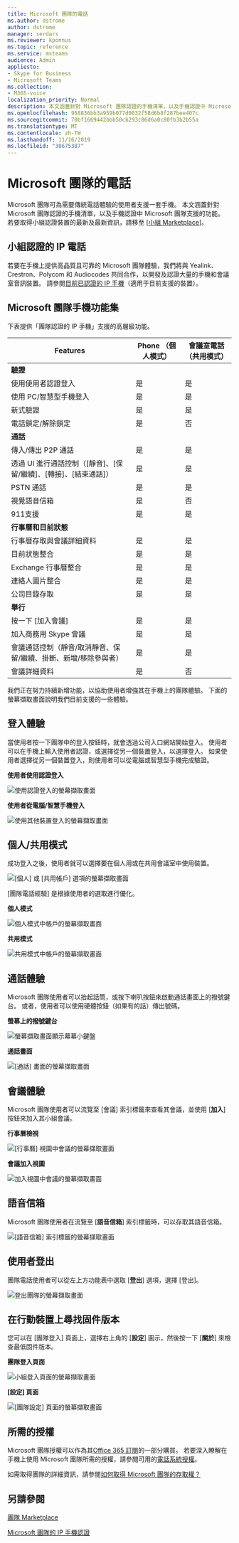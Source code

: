 ```yaml
---
title: Microsoft 團隊的電話
ms.author: dstrome
author: dstrome
manager: serdars
ms.reviewer: kponnus
ms.topic: reference
ms.service: msteams
audience: Admin
appliesto:
- Skype for Business
- Microsoft Teams
ms.collection:
- M365-voice
localization_priority: Normal
description: 本文涵蓋針對 Microsoft 團隊認證的手機清單，以及手機認證中 Microsoft 團隊支援的功能。
ms.openlocfilehash: 958836bb3a959b077d0032f58d6b8f287bee407c
ms.sourcegitcommit: 70bf1669442bbb50cb293c86d6a0c80fb3b2b55a
ms.translationtype: MT
ms.contentlocale: zh-TW
ms.lasthandoff: 11/16/2019
ms.locfileid: "38675387"
---
```

# <a name="phones-for-microsoft-teams"></a>Microsoft 團隊的電話

Microsoft 團隊可為需要傳統電話體驗的使用者支援一套手機。 本文涵蓋針對 Microsoft 團隊認證的手機清單，以及手機認證中 Microsoft 團隊支援的功能。 若要取得小組認證裝置的最新及最新資訊，請移至 [[小組 Marketplace](https://office.com/teamsdevices)]。

## <a name="teams-certified-ip-phones"></a>小組認證的 IP 電話

若要在手機上提供高品質且可靠的 Microsoft 團隊體驗，我們將與 Yealink、Crestron、Polycom 和 Audiocodes 共同合作，以開發及認證大量的手機和會議室音訊裝置。 請參閱[目前已認證的 IP 手機](teams-ip-phones.md#currently-certified-ip-phones)（適用于目前支援的裝置）。

## <a name="microsoft-teams-phones-feature-set"></a>Microsoft 團隊手機功能集

下表提供「團隊認證的 IP 手機」支援的高層級功能。

|Features |Phone （個人模式） |會議室電話（共用模式）|
|---------|---------|---------|
|**驗證** | |  |
|使用使用者認證登入 |  是 | 是|
|使用 PC/智慧型手機登入  | 是 |是|
|新式驗證 | 是 |是 |
|電話鎖定/解除鎖定 | 是 |否 |
|**通話** |  |  |
|傳入/傳出 P2P 通話 | 是  |是 |
|透過 UI 進行通話控制（[靜音]、[保留/繼續]、[轉接]、[結束通話]）| 是  |是 |
|PSTN 通話| 是  |是 |
|視覺語音信箱 | 是 | 否 |
|911支援  | 是  |是 |
|**行事曆和目前狀態**|   | |
|行事曆存取與會議詳細資料|是 |是|
|目前狀態整合 |是|是|
|Exchange 行事曆整合 |是|是|
|連絡人圖片整合  |是|是|
|公司目錄存取 | 是|是|
|**舉行**|   ||
|按一下 [加入會議]  | 是  |是 |
|加入商務用 Skype 會議 | 是  | 是|
|會議通話控制（靜音/取消靜音、保留/繼續、掛斷、新增/移除參與者）|是|是|
|會議詳細資料|是|否|

我們正在努力持續新增功能，以協助使用者增強其在手機上的團隊體驗。 下面的螢幕擷取畫面說明我們目前支援的一些體驗。

## <a name="sign-in-experience"></a>登入體驗

當使用者按一下團隊中的登入按鈕時，就會透過公司入口網站開始登入。 使用者可以在手機上輸入使用者認證，或選擇從另一個裝置登入，以選擇登入。 如果使用者選擇從另一個裝置登入，則使用者可以從電腦或智慧型手機完成驗證。

**使用者使用認證登入**

![使用認證登入的螢幕擷取畫面](media/sign-in-with-credentials.png)

**使用者從電腦/智慧手機登入**

![使用其他裝置登入的螢幕擷取畫面](media/sign-in-with-device.jpg)

## <a name="personalshared-mode"></a>個人/共用模式

成功登入之後，使用者就可以選擇要在個人用或在共用會議室中使用裝置。

![[個人] 或 [共用帳戶] 選項的螢幕擷取畫面](media/personal-vs-shared-mode.jpg)

[團隊電話經驗] 是根據使用者的選取進行優化。

**個人模式**

![個人模式中帳戶的螢幕擷取畫面](media/personal-mode.png)

**共用模式**

![共用模式中帳戶的螢幕擷取畫面](media/shared-mode.png)

## <a name="calling-experience"></a>通話體驗

Microsoft 團隊使用者可以抬起話筒，或按下喇叭按鈕來啟動通話畫面上的撥號鍵台。 或者，使用者可以使用硬體按鈕（如果有的話）傳出號碼。

**螢幕上的撥號鍵台**

![螢幕擷取畫面顯示幕幕小鍵盤](media/on-screen-dial-pad.png)

**通話畫面**

![[通話] 畫面的螢幕擷取畫面](media/calling-screen.png)

## <a name="meeting-experience"></a>會議體驗

Microsoft 團隊使用者可以流覽至 [會議] 索引標籤來查看其會議，並使用 [**加入**] 按鈕來加入其小組會議。

**行事曆檢視**

![[行事曆] 視圖中會議的螢幕擷取畫面](media/calendar-view.png)

**會議加入視圖**

![加入視圖中會議的螢幕擷取畫面](media/meeting-join-view.png)


## <a name="voicemail"></a>語音信箱

Microsoft 團隊使用者在流覽至 [**語音信箱**] 索引標籤時，可以存取其語音信箱。

![[語音信箱] 索引標籤的螢幕擷取畫面](media/voicemail-tab.png)

## <a name="user-sign-out"></a>使用者登出

團隊電話使用者可以從左上方功能表中選取 [**登出**] 選項，選擇 [登出]。

![登出團隊的螢幕擷取畫面](media/teams-sign-out.png)

## <a name="finding-the-firmware-version-on-a-mobile-device"></a>在行動裝置上尋找固件版本

您可以在 [團隊登入] 頁面上，選擇右上角的 [**設定**] 圖示，然後按一下 [**關於**] 來檢查最低固件版本。

**團隊登入頁面**

![小組登入頁面的螢幕擷取畫面](media/teams-sign-in-page.jpg)

**[設定] 頁面**

![[團隊設定] 頁面的螢幕擷取畫面](media/teams-settings-page.jpg)

## <a name="required-licenses"></a>所需的授權

Microsoft 團隊授權可以作為其[Office 365 訂閱](Office-365-licensing.md)的一部分購買。 若要深入瞭解在手機上使用 Microsoft 團隊所需的授權，請參閱可用的[電話系統授權](https://products.office.com/microsoft-teams/voice-calling)。

如需取得團隊的詳細資訊，請參閱[如何取得 Microsoft 團隊的存取權？](https://support.office.com/article/fc7f1634-abd3-4f26-a597-9df16e4ca65b)

## <a name="see-also"></a>另請參閱

[團隊 Marketplace](https://office.com/teamsdevices)

[Microsoft 團隊的 IP 手機認證](teams-ip-phones.md)
